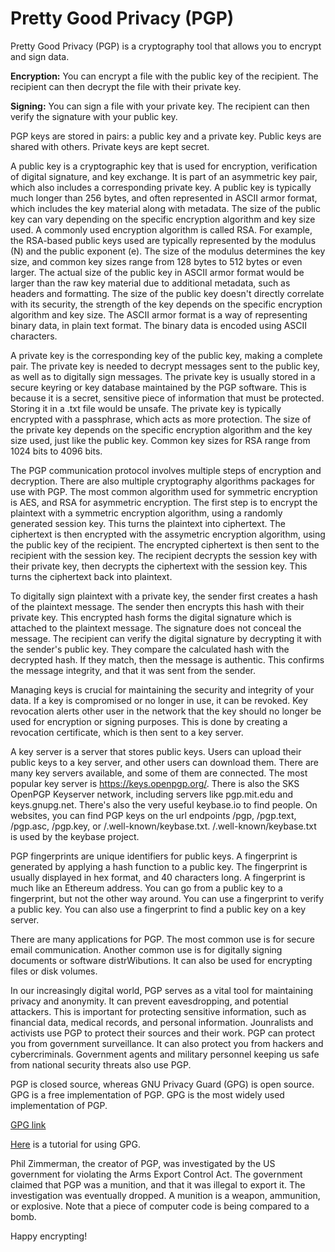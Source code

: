 # Pretty Good Privacy (PGP)

Pretty Good Privacy (PGP) is a cryptography tool that allows you to encrypt and sign data.

**Encryption:** You can encrypt a file with the public key of the recipient. The recipient can then decrypt the file with their private key.

**Signing:** You can sign a file with your private key. The recipient can then verify the signature with your public key.

PGP keys are stored in pairs: a public key and a private key. Public keys are shared with others. Private keys are kept secret.

A public key is a cryptographic key that is used for encryption, verification of digital signature, and key exchange. It is part of an asymmetric key pair, which also includes a corresponding private key. A public key is typically much longer than 256 bytes, and often represented in ASCII armor format, which includes the key material along with metadata. The size of the public key can vary depending on the specific encryption algorithm and key size used. A commonly used encryption algorithm is called RSA. For example, the RSA-based public keys used are typically represented by the modulus (N) and the public exponent (e). The size of the modulus determines the key size, and common key sizes range from 128 bytes to 512 bytes or even larger. The actual size of the public key in ASCII armor format would be larger than the raw key material due to additional metadata, such as headers and formatting. The size of the public key doesn't directly correlate with its security, the strength of the key depends on the specific encryption algorithm and key size. The ASCII armor format is a way of representing binary data, in plain text format. The binary data is encoded using ASCII characters.

A private key is the corresponding key of the public key, making a complete pair. The private key is needed to decrypt messages sent to the public key, as well as to digitally sign messages. The private key is usually stored in a secure keyring or key database maintained by the PGP software. This is because it is a secret, sensitive piece of information that must be protected. Storing it in a .txt file would be unsafe. The private key is typically encrypted with a passphrase, which acts as more protection. The size of the private key depends on the specific encryption algorithm and the key size used, just like the public key. Common key sizes for RSA range from 1024 bits to 4096 bits.

The PGP communication protocol involves multiple steps of encryption and decryption. There are also multiple cryptography algorithms packages for use with PGP. The most common algorithm used for symmetric encryption is AES, and RSA for asymmetric encryption. The first step is to encrypt the plaintext with a symmetric encryption algorithm, using a randomly generated session key. This turns the plaintext into ciphertext. The ciphertext is then encrypted with the assymetric encryption algorithm, using the public key of the recipient. The encrypted ciphertext is then sent to the recipient with the session key. The recipient decrypts the session key with their private key, then decrypts the ciphertext with the session key. This turns the ciphertext back into plaintext.

To digitally sign plaintext with a private key, the sender first creates a hash of the plaintext message. The sender then encrypts this hash with their private key. This encrypted hash forms the digital signature which is attached to the plaintext message. The signature does not conceal the message. The recipient can verify the digital signature by decrypting it with the sender's public key. They compare the calculated hash with the decrypted hash. If they match, then the message is authentic. This confirms the message integrity, and that it was sent from the sender.

Managing keys is crucial for maintaining the security and integrity of your data. If a key is compromised or no longer in use, it can be revoked. Key revocation alerts other user in the network that the key should no longer be used for encryption or signing purposes. This is done by creating a revocation certificate, which is then sent to a key server.

A key server is a server that stores public keys. Users can upload their public keys to a key server, and other users can download them. There are many key servers available, and some of them are connected. The most popular key server is https://keys.openpgp.org/. There is also the SKS OpenPGP Keyserver network, including servers like pgp.mit.edu and keys.gnupg.net. There's also the very useful keybase.io to find people. On websites, you can find PGP keys on the url endpoints /pgp, /pgp.text, /pgp.asc, /pgp.key, or /.well-known/keybase.txt. /.well-known/keybase.txt is used by the keybase project.

PGP fingerprints are unique identifiers for public keys. A fingerprint is generated by applying a hash function to a public key. The fingerprint is usually displayed in hex format, and 40 characters long. A fingerprint is much like an Ethereum address. You can go from a public key to a fingerprint, but not the other way around. You can use a fingerprint to verify a public key. You can also use a fingerprint to find a public key on a key server.

There are many applications for PGP. The most common use is for secure email communication. Another common use is for digitally signing documents or software distrWibutions. It can also be used for encrypting files or disk volumes.

In our increasingly digital world, PGP serves as a vital tool for maintaining privacy and anonymity. It can prevent eavesdropping, and potential attackers. This is important for protecting sensitive information, such as financial data, medical records, and personal information. Jounralists and activists use PGP to protect their sources and their work. PGP can protect you from government surveillance. It can also protect you from hackers and cybercriminals. Government agents and military personnel keeping us safe from national security threats also use PGP.

PGP is closed source, whereas GNU Privacy Guard (GPG) is open source. GPG is a free implementation of PGP. GPG is the most widely used implementation of PGP.

[GPG link](https://gnupg.org/)

[Here](/tutorials/pgp-quickstart.md) is a tutorial for using GPG.

Phil Zimmerman, the creator of PGP, was investigated by the US government for violating the Arms Export Control Act. The government claimed that PGP was a munition, and that it was illegal to export it. The investigation was eventually dropped. A munition is a weapon, ammunition, or explosive. Note that a piece of computer code is being compared to a bomb.

Happy encrypting!
